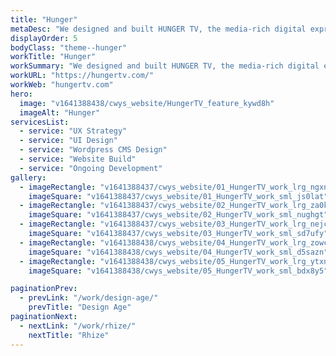 ```yaml
---
title: "Hunger"
metaDesc: "We designed and built HUNGER TV, the media-rich digital expression of Rankin's biannual culture and fashion magazine, building the CMS from scratch to meet the needs of a fast-paced creative publisher."
displayOrder: 5
bodyClass: "theme--hunger"
workTitle: "Hunger"
workSummary: "We designed and built HUNGER TV, the media-rich digital expression of Rankin's biannual culture and fashion magazine, building the CMS from scratch to meet the needs of a fast-paced creative publisher."
workURL: "https://hungertv.com/"
workWeb: "hungertv.com"
hero:
  image: "v1641388438/cwys_website/HungerTV_feature_kywd8h"
  imageAlt: "Hunger"
servicesList:
  - service: "UX Strategy"
  - service: "UI Design"
  - service: "Wordpress CMS Design"
  - service: "Website Build"
  - service: "Ongoing Development"
gallery:
  - imageRectangle: "v1641388437/cwys_website/01_HungerTV_work_lrg_ngxnwo"
    imageSquare: "v1641388437/cwys_website/01_HungerTV_work_sml_js0lat"
  - imageRectangle: "v1641388437/cwys_website/02_HungerTV_work_lrg_za0krx"
    imageSquare: "v1641388437/cwys_website/02_HungerTV_work_sml_nughgt"
  - imageRectangle: "v1641388437/cwys_website/03_HungerTV_work_lrg_nejcu5"
    imageSquare: "v1641388437/cwys_website/03_HungerTV_work_sml_sd7ufy"
  - imageRectangle: "v1641388438/cwys_website/04_HungerTV_work_lrg_zowchc"
    imageSquare: "v1641388438/cwys_website/04_HungerTV_work_sml_d5sazn"
  - imageRectangle: "v1641388438/cwys_website/05_HungerTV_work_lrg_ytxnva"
    imageSquare: "v1641388438/cwys_website/05_HungerTV_work_sml_bdx8y5"

paginationPrev:
  - prevLink: "/work/design-age/"
    prevTitle: "Design Age"
paginationNext:
  - nextLink: "/work/rhize/"
    nextTitle: "Rhize"
---
```

